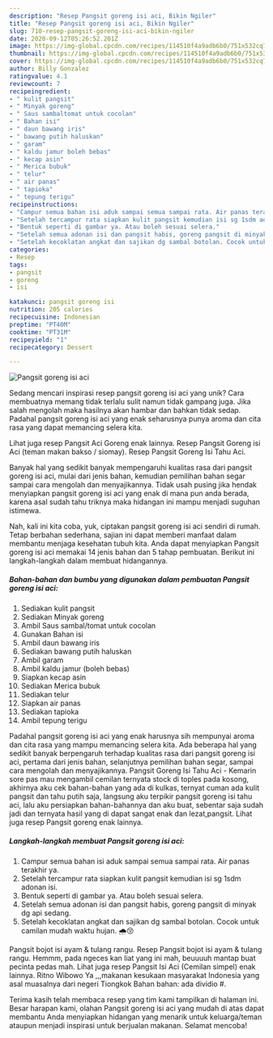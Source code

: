 ```yaml
---
description: "Resep Pangsit goreng isi aci, Bikin Ngiler"
title: "Resep Pangsit goreng isi aci, Bikin Ngiler"
slug: 710-resep-pangsit-goreng-isi-aci-bikin-ngiler
date: 2020-09-12T05:26:52.201Z
image: https://img-global.cpcdn.com/recipes/114510f4a9adb6b0/751x532cq70/pangsit-goreng-isi-aci-foto-resep-utama.jpg
thumbnail: https://img-global.cpcdn.com/recipes/114510f4a9adb6b0/751x532cq70/pangsit-goreng-isi-aci-foto-resep-utama.jpg
cover: https://img-global.cpcdn.com/recipes/114510f4a9adb6b0/751x532cq70/pangsit-goreng-isi-aci-foto-resep-utama.jpg
author: Billy Gonzalez
ratingvalue: 4.1
reviewcount: 7
recipeingredient:
- " kulit pangsit"
- " Minyak goreng"
- " Saus sambaltomat untuk cocolan"
- " Bahan isi"
- " daun bawang iris"
- " bawang putih haluskan"
- " garam"
- " kaldu jamur boleh bebas"
- " kecap asin"
- " Merica bubuk"
- " telur"
- " air panas"
- " tapioka"
- " tepung terigu"
recipeinstructions:
- "Campur semua bahan isi aduk sampai semua sampai rata. Air panas terakhir ya."
- "Setelah tercampur rata siapkan kulit pangsit kemudian isi sg 1sdm adonan isi."
- "Bentuk seperti di gambar ya. Atau boleh sesuai selera."
- "Setelah semua adonan isi dan pangsit habis, goreng pangsit di minyak dg api sedang."
- "Setelah kecoklatan angkat dan sajikan dg sambal botolan. Cocok untuk camilan mudah waktu hujan. 🌧️😚"
categories:
- Resep
tags:
- pangsit
- goreng
- isi

katakunci: pangsit goreng isi 
nutrition: 205 calories
recipecuisine: Indonesian
preptime: "PT40M"
cooktime: "PT31M"
recipeyield: "1"
recipecategory: Dessert

---
```



![Pangsit goreng isi aci](https://img-global.cpcdn.com/recipes/114510f4a9adb6b0/751x532cq70/pangsit-goreng-isi-aci-foto-resep-utama.jpg)

Sedang mencari inspirasi resep pangsit goreng isi aci yang unik? Cara membuatnya memang tidak terlalu sulit namun tidak gampang juga. Jika salah mengolah maka hasilnya akan hambar dan bahkan tidak sedap. Padahal pangsit goreng isi aci yang enak seharusnya punya aroma dan cita rasa yang dapat memancing selera kita.

Lihat juga resep Pangsit Aci Goreng enak lainnya. Resep Pangsit Goreng isi Aci (teman makan bakso / siomay). Resep Pangsit Goreng Isi Tahu Aci.

Banyak hal yang sedikit banyak mempengaruhi kualitas rasa dari pangsit goreng isi aci, mulai dari jenis bahan, kemudian pemilihan bahan segar sampai cara mengolah dan menyajikannya. Tidak usah pusing jika hendak menyiapkan pangsit goreng isi aci yang enak di mana pun anda berada, karena asal sudah tahu triknya maka hidangan ini mampu menjadi suguhan istimewa.


Nah, kali ini kita coba, yuk, ciptakan pangsit goreng isi aci sendiri di rumah. Tetap berbahan sederhana, sajian ini dapat memberi manfaat dalam membantu menjaga kesehatan tubuh kita. Anda dapat menyiapkan Pangsit goreng isi aci memakai 14 jenis bahan dan 5 tahap pembuatan. Berikut ini langkah-langkah dalam membuat hidangannya.

<!--inarticleads1-->

##### Bahan-bahan dan bumbu yang digunakan dalam pembuatan Pangsit goreng isi aci:

1. Sediakan  kulit pangsit
1. Sediakan  Minyak goreng
1. Ambil  Saus sambal/tomat untuk cocolan
1. Gunakan  Bahan isi
1. Ambil  daun bawang iris
1. Sediakan  bawang putih haluskan
1. Ambil  garam
1. Ambil  kaldu jamur (boleh bebas)
1. Siapkan  kecap asin
1. Sediakan  Merica bubuk
1. Sediakan  telur
1. Siapkan  air panas
1. Sediakan  tapioka
1. Ambil  tepung terigu


Padahal pangsit goreng isi aci yang enak harusnya sih mempunyai aroma dan cita rasa yang mampu memancing selera kita. Ada beberapa hal yang sedikit banyak berpengaruh terhadap kualitas rasa dari pangsit goreng isi aci, pertama dari jenis bahan, selanjutnya pemilihan bahan segar, sampai cara mengolah dan menyajikannya. Pangsit Goreng Isi Tahu Aci - Kemarin sore pas mau mengambil cemilan ternyata stock di toples pada kosong, akhirnya aku cek bahan-bahan yang ada di kulkas, ternyat cuman ada kulit pangsit dan tahu putih saja, langsung aku terpikir pangsit goreng isi tahu aci, lalu aku persiapkan bahan-bahannya dan aku buat, sebentar saja sudah jadi dan ternyata hasil yang di dapat sangat enak dan lezat,pangsit. Lihat juga resep Pangsit goreng enak lainnya. 

<!--inarticleads2-->

##### Langkah-langkah membuat Pangsit goreng isi aci:

1. Campur semua bahan isi aduk sampai semua sampai rata. Air panas terakhir ya.
1. Setelah tercampur rata siapkan kulit pangsit kemudian isi sg 1sdm adonan isi.
1. Bentuk seperti di gambar ya. Atau boleh sesuai selera.
1. Setelah semua adonan isi dan pangsit habis, goreng pangsit di minyak dg api sedang.
1. Setelah kecoklatan angkat dan sajikan dg sambal botolan. Cocok untuk camilan mudah waktu hujan. 🌧️😚


Pangsit bojot isi ayam &amp; tulang rangu. Resep Pangsit bojot isi ayam &amp; tulang rangu. Hemmm, pada ngeces kan liat yang ini mah, beuuuuh mantap buat pecinta pedas mah. Lihat juga resep Pangsit Isi Aci (Cemilan simpel) enak lainnya. Ritno Wibowo Ya ,,,makanan kesukaan masyarakat Indonesia yang asal muasalnya dari negeri Tiongkok Bahan bahan: ada dividio #. 

Terima kasih telah membaca resep yang tim kami tampilkan di halaman ini. Besar harapan kami, olahan Pangsit goreng isi aci yang mudah di atas dapat membantu Anda menyiapkan hidangan yang menarik untuk keluarga/teman ataupun menjadi inspirasi untuk berjualan makanan. Selamat mencoba!
